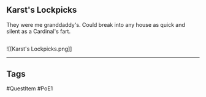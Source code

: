 ## Karst's Lockpicks
They were me granddaddy's. 
Could break into any house as quick and silent as a Cardinal's fart.
## 
![[Karst's Lockpicks.png]]

---
## Tags
#QuestItem
#PoE1